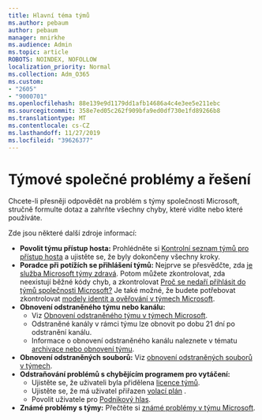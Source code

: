 ```yaml
---
title: Hlavní téma týmů
ms.author: pebaum
author: pebaum
manager: mnirkhe
ms.audience: Admin
ms.topic: article
ROBOTS: NOINDEX, NOFOLLOW
localization_priority: Normal
ms.collection: Adm_O365
ms.custom:
- "2605"
- "9000701"
ms.openlocfilehash: 88e139e9d1179dd1afb14686a4c4e3ee5e211ebc
ms.sourcegitcommit: 358e7ed05c262f909bfa9ed0df730e1fd89266b8
ms.translationtype: MT
ms.contentlocale: cs-CZ
ms.lasthandoff: 11/27/2019
ms.locfileid: "39626377"
---
```

# <a name="teams-common-issues-and-resolutions"></a>Týmové společné problémy a řešení

Chcete-li přesněji odpovědět na problém s týmy společnosti Microsoft, stručně formulte dotaz a zahrňte všechny chyby, které vidíte nebo které používáte.

Zde jsou některé další zdroje informací:

- **Povolit týmu přístup hosta:** Prohlédněte si [Kontrolní seznam týmů pro přístup hosta](https://docs.microsoft.com/microsoftteams/guest-access-checklist) a ujistěte se, že byly dokončeny všechny kroky.
- **Poradce při potížích se přihlášení týmů:** Nejprve se přesvědčte, zda [je služba Microsoft týmy zdravá](https://admin.microsoft.com/Adminportal/Home?source=applauncher#/servicehealth). Potom můžete zkontrolovat, zda neexistují běžné kódy chyb, a zkontrolovat [Proč se nedaří přihlásit do týmů společnosti Microsoft?](https://support.office.com/article/a02f683b-61a3-4008-9447-ee60c5593b0f)  Je také možné, že budete potřebovat zkontrolovat [modely identit a ověřování v týmech Microsoft](https://docs.microsoft.com/MicrosoftTeams/identify-models-authentication).
- **Obnovení odstraněného týmu nebo kanálu:** 
    - Viz [Obnovení odstraněného týmu v týmech Microsoft](https://blogs.technet.microsoft.com/skypehybridguy/2017/07/23/restoring-a-deleted-team-in-microsoft-teams/).
    - Odstraněné kanály v rámci týmu lze obnovit po dobu 21 dní po odstranění kanálu. 
    - Informace o obnovení odstraněného kanálu naleznete v tématu [archivace nebo obnovení týmu](https://support.office.com/article/archive-or-restore-a-team-dc161cfd-b328-440f-974b-5da5bd98b5a7).
- **Obnovení odstraněných souborů:** Viz [obnovení odstraněných souborů v týmech](https://support.office.com/article/recover-deleted-files-in-teams-a591d771-89a6-49e2-ab7e-271936fe3c4e).
- **Odstraňování problémů s chybějícím programem pro vytáčení:**  
    - Ujistěte se, že uživateli byla přidělena [licence týmů](https://docs.microsoft.com/MicrosoftTeams/assign-teams-licenses).
    - Ujistěte se, že má uživatel přiřazen [volací plán](https://docs.microsoft.com/MicrosoftTeams/calling-plan-landing-page) .
    - Povolit uživatele pro [Podnikový hlas](https://docs.microsoft.com/skypeforbusiness/skype-for-business-hybrid-solutions/plan-your-phone-system-cloud-pbx-solution/enable-users-for-enterprise-voice-online-and-phone-system-voicemail#to-enable-your-users-for-phone-system-in-office-365-voice-and-voicemail).
- **Známé problémy s týmy:** Přečtěte si [známé problémy v týmu Microsoft](https://docs.microsoft.com/microsoftteams/known-issues).